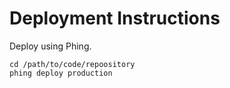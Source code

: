 Deployment Instructions
===============

Deploy using Phing.

    cd /path/to/code/repoository
    phing deploy production
